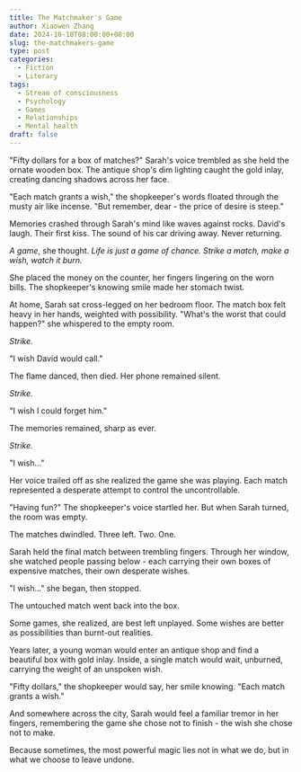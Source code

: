 ```yaml
---
title: The Matchmaker's Game
author: Xiaowen Zhang
date: 2024-10-18T08:00:00+08:00
slug: the-matchmakers-game
type: post
categories:
  - Fiction
  - Literary
tags:
  - Stream of consciousness
  - Psychology
  - Games
  - Relationships
  - Mental health
draft: false
---
```


"Fifty dollars for a box of matches?" Sarah's voice trembled as she held the ornate wooden box. The antique shop's dim lighting caught the gold inlay, creating dancing shadows across her face.

"Each match grants a wish," the shopkeeper's words floated through the musty air like incense. "But remember, dear - the price of desire is steep."

Memories crashed through Sarah's mind like waves against rocks. David's laugh. Their first kiss. The sound of his car driving away. Never returning.

*A game*, she thought. *Life is just a game of chance. Strike a match, make a wish, watch it burn.*

She placed the money on the counter, her fingers lingering on the worn bills. The shopkeeper's knowing smile made her stomach twist.

At home, Sarah sat cross-legged on her bedroom floor. The match box felt heavy in her hands, weighted with possibility. "What's the worst that could happen?" she whispered to the empty room.

*Strike.*

"I wish David would call."

The flame danced, then died. Her phone remained silent.

*Strike.*

"I wish I could forget him."

The memories remained, sharp as ever.

*Strike.*

"I wish..."

Her voice trailed off as she realized the game she was playing. Each match represented a desperate attempt to control the uncontrollable.

"Having fun?" The shopkeeper's voice startled her. But when Sarah turned, the room was empty.

The matches dwindled. Three left. Two. One.

Sarah held the final match between trembling fingers. Through her window, she watched people passing below - each carrying their own boxes of expensive matches, their own desperate wishes.

"I wish..." she began, then stopped.

The untouched match went back into the box.

Some games, she realized, are best left unplayed. Some wishes are better as possibilities than burnt-out realities.

Years later, a young woman would enter an antique shop and find a beautiful box with gold inlay. Inside, a single match would wait, unburned, carrying the weight of an unspoken wish.

"Fifty dollars," the shopkeeper would say, her smile knowing. "Each match grants a wish."

And somewhere across the city, Sarah would feel a familiar tremor in her fingers, remembering the game she chose not to finish - the wish she chose not to make.

Because sometimes, the most powerful magic lies not in what we do, but in what we choose to leave undone.